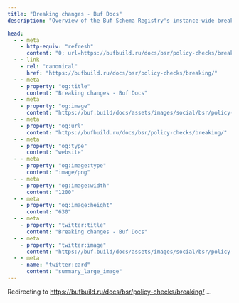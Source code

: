 ```yaml
---
title: "Breaking changes - Buf Docs"
description: "Overview of the Buf Schema Registry's instance-wide breaking change policy checks"

head:
  - - meta
    - http-equiv: "refresh"
      content: "0; url=https://bufbuild.ru/docs/bsr/policy-checks/breaking/"
  - - link
    - rel: "canonical"
      href: "https://bufbuild.ru/docs/bsr/policy-checks/breaking/"
  - - meta
    - property: "og:title"
      content: "Breaking changes - Buf Docs"
  - - meta
    - property: "og:image"
      content: "https://buf.build/docs/assets/images/social/bsr/policy-checks/breaking/index.png"
  - - meta
    - property: "og:url"
      content: "https://bufbuild.ru/docs/bsr/policy-checks/breaking/"
  - - meta
    - property: "og:type"
      content: "website"
  - - meta
    - property: "og:image:type"
      content: "image/png"
  - - meta
    - property: "og:image:width"
      content: "1200"
  - - meta
    - property: "og:image:height"
      content: "630"
  - - meta
    - property: "twitter:title"
      content: "Breaking changes - Buf Docs"
  - - meta
    - property: "twitter:image"
      content: "https://buf.build/docs/assets/images/social/bsr/policy-checks/breaking/index.png"
  - - meta
    - name: "twitter:card"
      content: "summary_large_image"
---
```

Redirecting to <https://bufbuild.ru/docs/bsr/policy-checks/breaking/> ...

